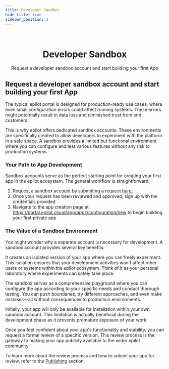 ```yaml
---
title: Developer Sandbox
hide_title: true
sidebar_position: 2
---
```


<p>&nbsp;</p>


<h1 align="center">Developer Sandbox</h1>

<p align="center">Request a developer sandbox account and start building your first App</p>

## Request a developer sandbox account and start building your first App

The typical epilot portal is designed for production-ready use cases, where even small configuration errors could affect running systems. These errors might potentially result in data loss and diminished trust from end customers.

This is why epilot offers dedicated sandbox accounts. These environments are specifically created to allow developers to experiment with the platform in a safe space. A sandbox provides a limited but functional environment where you can configure and test various features without any risk to production systems.

### Your Path to App Development

Sandbox accounts serve as the perfect starting point for creating your first app in the epilot ecosystem. The general workflow is straightforward:

1. Request a sandbox account by submitting a request [here:](https://portal.dev.epilot.cloud/request-sandbox)
2. Once your request has been reviewed and approved, sign up with the credentials provided
3. Navigate to the app creation page at https://portal.epilot.cloud/app/apps/configuration/new to begin building your first private app

### The Value of a Sandbox Environment

You might wonder why a separate account is necessary for development. A sandbox account provides several key benefits:

It creates an isolated version of your app where you can freely experiment. This isolation ensures that your development activities won't affect other users or systems within the epilot ecosystem. Think of it as your personal laboratory where experiments can safely take place.

The sandbox serves as a comprehensive playground where you can configure the app according to your specific needs and conduct thorough testing. You can push boundaries, try different approaches, and even make mistakes—all without consequences to production environments.

Initially, your app will only be available for installation within your own sandbox account. This limitation is actually beneficial during the development phase as it prevents premature exposure of your work.

Once you feel confident about your app's functionality and stability, you can request a formal review of a specific version. This review process is the gateway to making your app publicly available to the wider epilot community.

To learn more about the review process and how to submit your app for review, refer to the [Publishing](/apps/publishing/how-to) section.